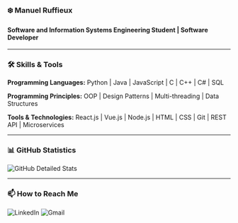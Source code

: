 ### ❄️ Manuel Ruffieux  
#### Software and Information Systems Engineering Student | Software Developer  


---

### 🛠️ Skills & Tools  

**Programming Languages:** Python | Java | JavaScript | C | C++ | C# | SQL  

**Programming Principles:** OOP | Design Patterns | Multi-threading | Data Structures  

**Tools & Technologies:** React.js | Vue.js | Node.js | HTML | CSS | Git | REST API | Microservices  

---

### 📊 GitHub Statistics  

![GitHub Detailed Stats](https://github-profile-summary-cards.vercel.app/api/cards/profile-details?username=manuelruff&theme=radical)

---

### 📫 How to Reach Me  

<a href="https://www.linkedin.com/in/manuel-ruffieux/" target="_blank" style="text-decoration: none;">
  <img src="https://img.shields.io/badge/-LinkedIn-0077B5?style=for-the-badge&logo=linkedin&logoColor=white" alt="LinkedIn" style="vertical-align: middle;" />
</a>
<a href="mailto:manuel.ruffieux@gmail.com" target="_blank" style="text-decoration: none;">
  <img src="https://img.shields.io/badge/-Gmail-D14836?style=for-the-badge&logo=gmail&logoColor=white" alt="Gmail" style="vertical-align: middle;" />
</a>

